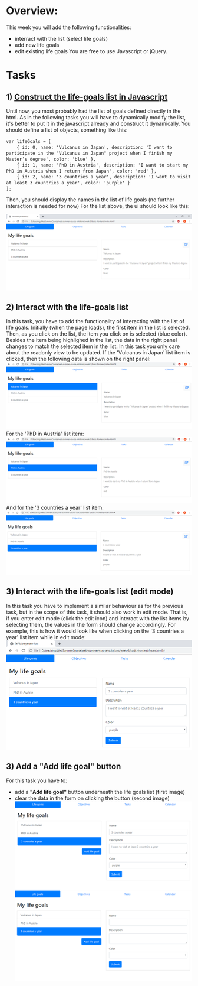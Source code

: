 # Overview:
This week you will add the following functionalities:
* interract with the list (select life goals)
* add new life goals
* edit existing life goals
You are free to use Javascript or jQuery.
# Tasks
## 1) [Construct the life-goals list in Javascript](tasks/task1.md) 
Until now, you most probably had the list of goals defined directly in the html. As in the following tasks you will have to dynamically
modify the list, it's better to put it in the javascript already and construct it dynamically. You should define a list of objects, 
something like this: 
```
var lifeGoals = [
    { id: 0, name: 'Vulcanus in Japan', description: 'I want to participate in the "Vulcanus in Japan" project when I finish my Master‘s degree', color: 'blue' },
    { id: 1, name: 'PhD in Austria', description: 'I want to start my PhD in Austria when I return from Japan', color: 'red' },
    { id: 2, name: '3 countries a year', description: 'I want to visit at least 3 countries a year', color: 'purple' }
];
```
Then, you should display the names in the list of life goals (no further interaction is needed for now)
For the list above, the ui should look like this:

![javascript_list_ui](https://github.com/Ranapop/web-course/blob/master/images/mocks/week3/week3_1.png)

## 2) Interact with the life-goals list
In this task, you have to add the functionality of interacting with the list of life goals.
Initially (when the page loads), the first item in the list is selected.
Then, as you click on the list, the item you click on is selected (blue color). Besides the item being highlighed in the list, the data in the right panel changes to match the selected item in the list. In this task you only care about the readonly view to be updated.
If the 'Vulcanus in Japan' list item is clicked, then the following data is shown on the right panel:
![vulcanus_selected](https://github.com/Ranapop/web-course/blob/master/images/mocks/week3/vulcanus_selected.png)
For the 'PhD in Austria' list item:
![vulcanus_selected](https://github.com/Ranapop/web-course/blob/master/images/mocks/week3/phd_selected.png)
And for the '3 countries a year' list item:
![vulcanus_selected](https://github.com/Ranapop/web-course/blob/master/images/mocks/week3/3_countries_selected.png)

## 3) Interact with the life-goals list (edit mode)
In this task you have to implement a similar behaviour as for the previous task, but in the scope of this task, it should also work in edit mode. That is, if you enter edit mode (click the edit icon) and interact with the list items by selecting them, the values in the form should change accordingly.
For example, this is how it would look like when clicking on the '3 countries a year' list item while in edit mode:
![selected_edit_mode](https://github.com/Ranapop/web-course/blob/master/images/mocks/week3/3_countries_edit_mode.png)
## 3) Add a "Add life goal" button
For this task you have to:
* add a __"Add life goal"__ button underneath the life goals list (first image)
* clear the data in the form on clicking the button (second image)
![add_button](https://github.com/Ranapop/web-course/blob/master/images/mocks/week3/add_button.png)
![clear_form_on_add](https://github.com/Ranapop/web-course/blob/master/images/mocks/week3/clear_form_on_add.png)
